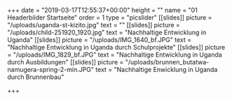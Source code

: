+++
date = "2019-03-17T12:55:37+00:00"
height = ""
name = "01 Headerbilder Startseite"
order = 1
type = "picslider"
[[slides]]
picture = "/uploads/uganda-st-kizito.jpg"
text = ""
[[slides]]
picture = "/uploads/child-251920_1920.jpg"
text = "Nachhaltige Entwicklung in Uganda"
[[slides]]
picture = "/uploads/IMG_1640_bf.JPG"
text = "Nachhaltige Entwicklung in Uganda durch Schulprojekte"
[[slides]]
picture = "/uploads/IMG_1829_bf.JPG"
text = "Nachhaltige Entwicklung in Uganda durch Ausbildungen"
[[slides]]
picture = "/uploads/brunnen_butatwa-namugera-spring-2-min.JPG"
text = "Nachhaltige Enwicklung in Uganda durch Brunnenbau"

+++
